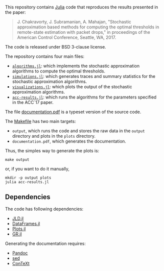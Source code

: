 This repository contains [Julia] code that reproduces the results presented
in the paper:

> J. Chakravorty, J. Subramanian, A. Mahajan, "Stochastic approximation based
> methods for computing the optimal thresholds in remote-state estimation
> with packet drops," in proceedings of the American Control Conference,
> Seattle, WA, 2017.

The code is released under BSD 3-clause license. 

The repository contains four main files:

- [`algorithms.jl`](algorithms.jl): which implements the stochastic
  approximation algorithms to compute the optimal thresholds.
- [`simulations.jl`](simulations.jl): which generates traces and summary
  statistics for the stochastic approximation algorithms.
- [`visualizations.jl`](visualizations.jl): which plots the output of the
  stochastic approximation algorithms.
- [`acc-results.jl`](acc-results.jl): which runs the algorithms for the
  parameters specified in the ACC`17 paper.

The file [documentation.pdf](documentation.pdf) is a typeset version of the
source code.

The [Makefile](Makefile) has two main targets: 

- `output`, which runs the code and stores the raw data in the `output`
  directory and plots in the `plots` directory. 
- `documentation.pdf`, which generates the documentation.

Thus, the simples way to generate the plots is:

    make output

or, if you want to do it manually,

    mkdir -p output plots
    julia acc-results.jl

## Dependencies 

The code has following dependencies:

- [JLD.jl]
- [DataFrames.jl]
- [Plots.jl]
- [GR.jl]

[JLD.jl]: https://github.com/JuliaIO/JLD.jl
[DataFrames.jl]: https://github.com/JuliaStats/DataFrames.jl
[Plots.jl]: https://github.com/JuliaPlots/Plots.jl
[GR.jl]: https://github.com/jheinen/GR.jl

Generating the documentation requires:

- [Pandoc]
- [sed]
- [ConTeXt]

[Pandoc]: http://pandoc.org
[sed]: https://www.gnu.org/software/sed/manual/sed.html
[ConTeXt]: http://wiki.contextgarden.net
[Julia]: http://julialang.org
